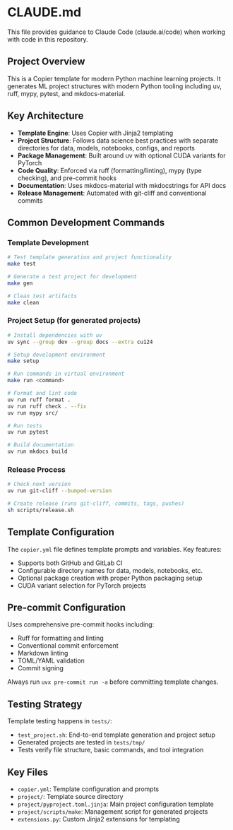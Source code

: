 # CLAUDE.md

This file provides guidance to Claude Code (claude.ai/code) when working with code in this repository.

## Project Overview

This is a Copier template for modern Python machine learning projects. It generates ML project structures with modern Python tooling including uv, ruff, mypy, pytest, and mkdocs-material.

## Key Architecture

- **Template Engine**: Uses Copier with Jinja2 templating
- **Project Structure**: Follows data science best practices with separate directories for data, models, notebooks, configs, and reports
- **Package Management**: Built around uv with optional CUDA variants for PyTorch
- **Code Quality**: Enforced via ruff (formatting/linting), mypy (type checking), and pre-commit hooks
- **Documentation**: Uses mkdocs-material with mkdocstrings for API docs
- **Release Management**: Automated with git-cliff and conventional commits

## Common Development Commands

### Template Development
```bash
# Test template generation and project functionality
make test

# Generate a test project for development
make gen

# Clean test artifacts
make clean
```

### Project Setup (for generated projects)
```bash
# Install dependencies with uv
uv sync --group dev --group docs --extra cu124

# Setup development environment
make setup

# Run commands in virtual environment
make run <command>

# Format and lint code
uv run ruff format .
uv run ruff check . --fix
uv run mypy src/

# Run tests
uv run pytest

# Build documentation
uv run mkdocs build
```

### Release Process
```bash
# Check next version
uv run git-cliff --bumped-version

# Create release (runs git-cliff, commits, tags, pushes)
sh scripts/release.sh
```

## Template Configuration

The `copier.yml` file defines template prompts and variables. Key features:
- Supports both GitHub and GitLab CI
- Configurable directory names for data, models, notebooks, etc.
- Optional package creation with proper Python packaging setup
- CUDA variant selection for PyTorch projects

## Pre-commit Configuration

Uses comprehensive pre-commit hooks including:
- Ruff for formatting and linting
- Conventional commit enforcement
- Markdown linting
- TOML/YAML validation
- Commit signing

Always run `uvx pre-commit run -a` before committing template changes.

## Testing Strategy

Template testing happens in `tests/`:
- `test_project.sh`: End-to-end template generation and project setup
- Generated projects are tested in `tests/tmp/`
- Tests verify file structure, basic commands, and tool integration

## Key Files

- `copier.yml`: Template configuration and prompts
- `project/`: Template source directory
- `project/pyproject.toml.jinja`: Main project configuration template
- `project/scripts/make`: Management script for generated projects
- `extensions.py`: Custom Jinja2 extensions for templating

